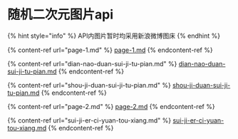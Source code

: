 # 随机二次元图片api

{% hint style="info" %}
API内图片暂时均采用新浪微博图床
{% endhint %}

{% content-ref url="page-1.md" %}
[page-1.md](page-1.md)
{% endcontent-ref %}

{% content-ref url="dian-nao-duan-sui-ji-tu-pian.md" %}
[dian-nao-duan-sui-ji-tu-pian.md](dian-nao-duan-sui-ji-tu-pian.md)
{% endcontent-ref %}

{% content-ref url="shou-ji-duan-sui-ji-tu-pian.md" %}
[shou-ji-duan-sui-ji-tu-pian.md](shou-ji-duan-sui-ji-tu-pian.md)
{% endcontent-ref %}

{% content-ref url="page-2.md" %}
[page-2.md](page-2.md)
{% endcontent-ref %}

{% content-ref url="sui-ji-er-ci-yuan-tou-xiang.md" %}
[sui-ji-er-ci-yuan-tou-xiang.md](sui-ji-er-ci-yuan-tou-xiang.md)
{% endcontent-ref %}
